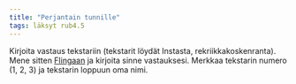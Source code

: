 ```yaml
---
title: "Perjantain tunnille"
tags: läksyt rub4.5
---
```


Kirjoita vastaus tekstariin (tekstarit löydät Instasta, rekriikkakoskenranta). Mene sitten [Flingaan](http://otava.flinga.fi/azcp) ja kirjoita sinne vastauksesi. Merkkaa tekstarin numero (1, 2, 3) ja tekstarin loppuun oma nimi.